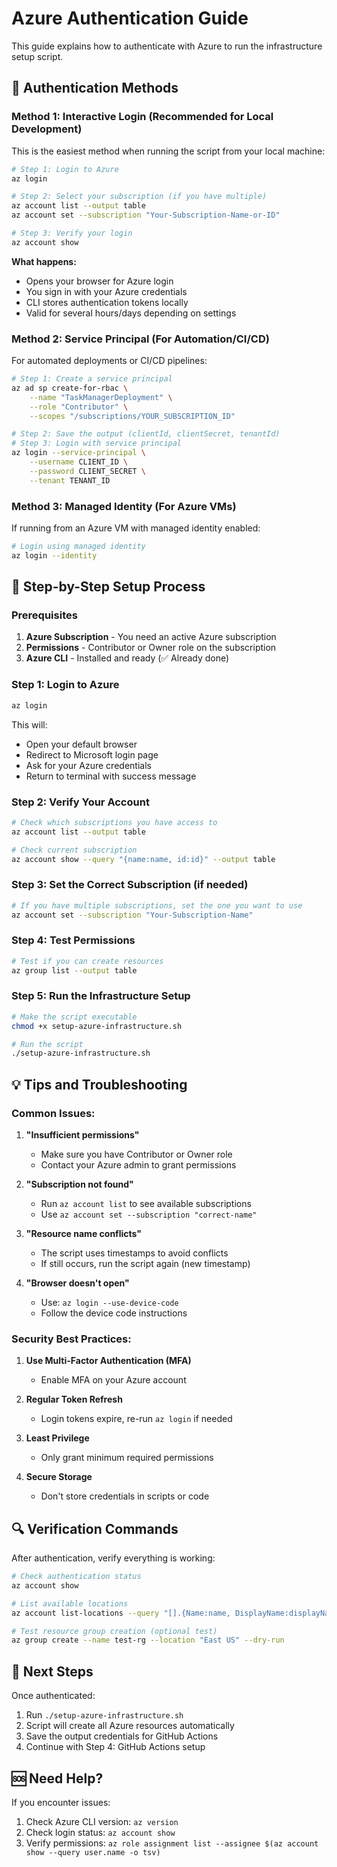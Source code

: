 # Azure Authentication Guide

This guide explains how to authenticate with Azure to run the infrastructure setup script.

## 🔐 Authentication Methods

### Method 1: Interactive Login (Recommended for Local Development)

This is the easiest method when running the script from your local machine:

```bash
# Step 1: Login to Azure
az login

# Step 2: Select your subscription (if you have multiple)
az account list --output table
az account set --subscription "Your-Subscription-Name-or-ID"

# Step 3: Verify your login
az account show
```

**What happens:**
- Opens your browser for Azure login
- You sign in with your Azure credentials
- CLI stores authentication tokens locally
- Valid for several hours/days depending on settings

### Method 2: Service Principal (For Automation/CI/CD)

For automated deployments or CI/CD pipelines:

```bash
# Step 1: Create a service principal
az ad sp create-for-rbac \
    --name "TaskManagerDeployment" \
    --role "Contributor" \
    --scopes "/subscriptions/YOUR_SUBSCRIPTION_ID"

# Step 2: Save the output (clientId, clientSecret, tenantId)
# Step 3: Login with service principal
az login --service-principal \
    --username CLIENT_ID \
    --password CLIENT_SECRET \
    --tenant TENANT_ID
```

### Method 3: Managed Identity (For Azure VMs)

If running from an Azure VM with managed identity enabled:

```bash
# Login using managed identity
az login --identity
```

## 🚀 Step-by-Step Setup Process

### Prerequisites
1. **Azure Subscription** - You need an active Azure subscription
2. **Permissions** - Contributor or Owner role on the subscription
3. **Azure CLI** - Installed and ready (✅ Already done)

### Step 1: Login to Azure
```bash
az login
```

This will:
- Open your default browser
- Redirect to Microsoft login page
- Ask for your Azure credentials
- Return to terminal with success message

### Step 2: Verify Your Account
```bash
# Check which subscriptions you have access to
az account list --output table

# Check current subscription
az account show --query "{name:name, id:id}" --output table
```

### Step 3: Set the Correct Subscription (if needed)
```bash
# If you have multiple subscriptions, set the one you want to use
az account set --subscription "Your-Subscription-Name"
```

### Step 4: Test Permissions
```bash
# Test if you can create resources
az group list --output table
```

### Step 5: Run the Infrastructure Setup
```bash
# Make the script executable
chmod +x setup-azure-infrastructure.sh

# Run the script
./setup-azure-infrastructure.sh
```

## 💡 Tips and Troubleshooting

### Common Issues:

1. **"Insufficient permissions"**
   - Make sure you have Contributor or Owner role
   - Contact your Azure admin to grant permissions

2. **"Subscription not found"**
   - Run `az account list` to see available subscriptions
   - Use `az account set --subscription "correct-name"`

3. **"Resource name conflicts"**
   - The script uses timestamps to avoid conflicts
   - If still occurs, run the script again (new timestamp)

4. **"Browser doesn't open"**
   - Use: `az login --use-device-code`
   - Follow the device code instructions

### Security Best Practices:

1. **Use Multi-Factor Authentication (MFA)**
   - Enable MFA on your Azure account

2. **Regular Token Refresh**
   - Login tokens expire, re-run `az login` if needed

3. **Least Privilege**
   - Only grant minimum required permissions

4. **Secure Storage**
   - Don't store credentials in scripts or code

## 🔍 Verification Commands

After authentication, verify everything is working:

```bash
# Check authentication status
az account show

# List available locations
az account list-locations --query "[].{Name:name, DisplayName:displayName}" --output table

# Test resource group creation (optional test)
az group create --name test-rg --location "East US" --dry-run
```

## 🎯 Next Steps

Once authenticated:
1. Run `./setup-azure-infrastructure.sh`
2. Script will create all Azure resources automatically
3. Save the output credentials for GitHub Actions
4. Continue with Step 4: GitHub Actions setup

## 🆘 Need Help?

If you encounter issues:
1. Check Azure CLI version: `az version`
2. Check login status: `az account show`
3. Verify permissions: `az role assignment list --assignee $(az account show --query user.name -o tsv)`